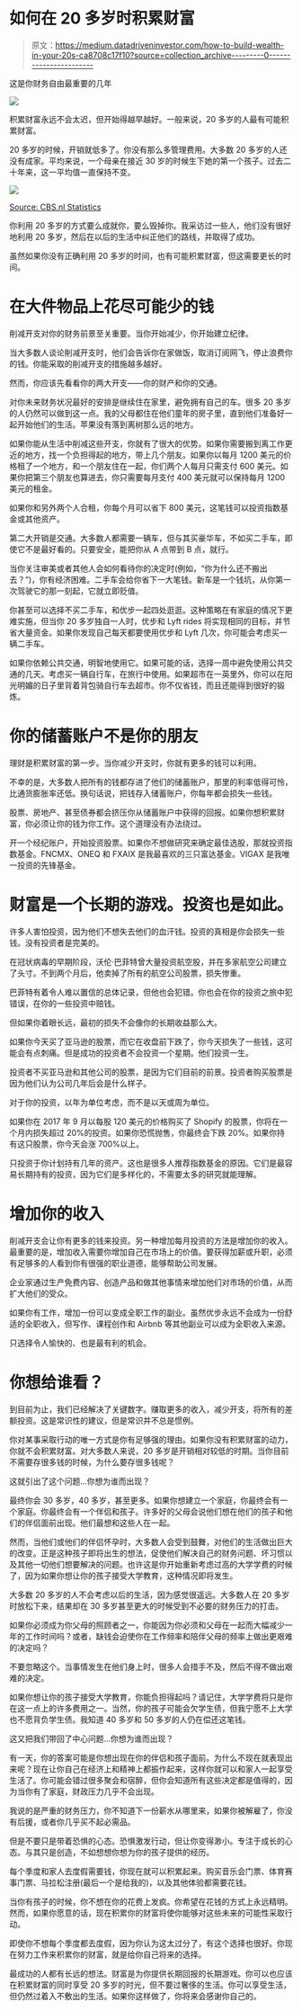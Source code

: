 # 如何在 20 多岁时积累财富

> 原文：<https://medium.datadriveninvestor.com/how-to-build-wealth-in-your-20s-ca8708c17f10?source=collection_archive---------0----------------------->

这是你财务自由最重要的几年

![](img/dddcf7f7923d4d944ac173af62c71264.png)

积累财富永远不会太迟，但开始得越早越好。一般来说，20 多岁的人最有可能积累财富。

20 多岁的时候，开销就低多了。你没有那么多管理费用。大多数 20 多岁的人还没有成家。平均来说，一个母亲在接近 30 岁的时候生下她的第一个孩子。过去二十年来，这一平均值一直保持不变。

![](img/c8160f3212d329bf34eab97279b236a7.png)

[Source: CBS.nl Statistics](https://www.cbs.nl/en-gb/news/2019/19/average-age-of-first-time-mothers-up-to-29-9-years)

你利用 20 多岁的方式要么成就你，要么毁掉你。我采访过一些人，他们没有很好地利用 20 多岁，然后在以后的生活中纠正他们的路线，并取得了成功。

虽然如果你没有正确利用 20 多岁的时间，也有可能积累财富，但这需要更长的时间。

# 在大件物品上花尽可能少的钱

削减开支对你的财务前景至关重要。当你开始减少，你开始建立纪律。

当大多数人谈论削减开支时，他们会告诉你在家做饭，取消订阅网飞，停止浪费你的钱。你能采取的削减开支的措施越多越好。

然而，你应该先看看你的两大开支——你的财产和你的交通。

对你未来财务状况最好的安排是继续住在家里，避免拥有自己的车。很多 20 多岁的人仍然可以做到这一点。我的父母都住在他们童年的房子里，直到他们准备好一起开始他们的生活。苹果没有落到离树那么远的地方。

如果你能从生活中削减这些开支，你就有了很大的优势。如果你需要搬到离工作更近的地方，找一个负担得起的地方，带上几个朋友。如果你以每月 1200 美元的价格租了一个地方，和一个朋友住在一起，你们两个人每月只需支付 600 美元。如果你把第三个朋友也算进去，你只需要每月支付 400 美元就可以保持每月 1200 美元的租金。

如果你和另外两个人合租，你每个月可以省下 800 美元，这笔钱可以投资指数基金或其他资产。

第二大开销是交通。大多数人都需要一辆车，但与其买豪华车，不如买二手车，即使它不是最好看的。只要安全，能把你从 A 点带到 B 点，就行。

当你关注审美或者其他人会如何看待你的决定时(例如，“你为什么还不搬出去？”)，你有经济困难。二手车会给你省下一大笔钱。新车是一个钱坑，从你第一次驾驶它的那一刻起，它就立即贬值。

你甚至可以选择不买二手车，和优步一起四处逛逛。这种策略在有家庭的情况下更难实施，但当你 20 多岁独自一人时，优步和 Lyft rides 将实现相同的目标，并节省大量资金。如果你发现自己每天都要使用优步和 Lyft 几次，你可能会考虑买一辆二手车。

如果你依赖公共交通，明智地使用它。如果可能的话，选择一周中避免使用公共交通的几天。考虑买一辆自行车，在旅行中使用。如果超市在一英里外，你可以在阳光明媚的日子里背着背包骑自行车去超市。你不仅省钱，而且还能得到很好的锻炼。

# 你的储蓄账户不是你的朋友

理财是积累财富的第一步。当你减少开支时，你就有更多的钱可以利用。

不幸的是，大多数人把所有的钱都存进了他们的储蓄账户，那里的利率低得可怜，比通货膨胀率还低。换句话说，把钱存入储蓄账户，你每年都会损失一些钱。

股票、房地产、甚至债券都会挤压你从储蓄账户中获得的回报。如果你想积累财富，你必须让你的钱为你工作。这个道理没有办法绕过。

开一个经纪账户，开始投资股票。如果你不想做研究来确定最佳选股，那就投资指数基金。FNCMX、ONEQ 和 FXAIX 是我最喜欢的三只富达基金。VIGAX 是我唯一投资的先锋基金。

# 财富是一个长期的游戏。投资也是如此。

许多人害怕投资，因为他们不想失去他们的血汗钱。投资的真相是你会损失一些钱。没有投资者是完美的。

在冠状病毒的早期阶段，沃伦·巴菲特曾大量投资航空股，并在多家航空公司建立了头寸。不到两个月后，他卖掉了所有的航空公司股票，损失惨重。

巴菲特有着令人难以置信的总体记录，但他也会犯错。你也会在你的投资之旅中犯错误，在你的一些投资中赔钱。

但如果你着眼长远，最初的损失不会像你的长期收益那么大。

如果你今天买了亚马逊的股票，而它在收盘前下跌了，你今天损失了一些钱，这可能会有点刺痛。但是成功的投资者不会投资一个星期。他们投资一生。

投资者不买亚马逊和其他公司的股票，是因为它们目前的前景。投资者购买股票是因为他们认为公司几年后会是什么样子。

对于你的投资，以年为单位考虑，而不是以天或周为单位。

如果你在 2017 年 9 月以每股 120 美元的价格购买了 Shopify 的股票，你将在一个月内损失超过 20%的投资。如果你恐慌抛售，你最终会下跌 20%。如果你持有这只股票，你今天会涨 700%以上。

只投资于你计划持有几年的资产。这也是很多人推荐指数基金的原因。它们是最容易长期持有的投资，因为它们是多样化的，不需要太多的研究就能理解。

# 增加你的收入

削减开支会让你有更多的钱来投资。另一种增加每月投资的方法是增加你的收入。最重要的是，增加收入需要你增加自己在市场上的价值。要获得加薪或升职，必须有足够多的人看到你有很强的职业道德，能够帮助公司发展。

企业家通过生产免费内容、创造产品和做其他事情来增加他们对市场的价值，从而扩大他们的受众。

如果你有工作，增加一份可以变成全职工作的副业。虽然优步永远不会成为一份舒适的全职收入，但写作、课程创作和 Airbnb 等其他副业可以成为全职收入来源。

只选择令人愉快的、也是最有利的机会。

# 你想给谁看？

到目前为止，我们已经解决了关键数字。赚取更多的收入，减少开支，将所有的差额投资。这是常识性的建议，但是常识并不总是惯例。

你对某事采取行动的唯一方式是你有足够强的理由。如果你没有积累财富的动力，你就不会积累财富。对大多数人来说，20 多岁是开销相对较低的时期。当你目前不需要存很多钱的时候，为什么要存很多钱呢？

这就引出了这个问题…你想为谁而出现？

最终你会 30 多岁，40 多岁，甚至更多。如果你想建立一个家庭，你最终会有一个家庭。你最终会有一个伴侣和孩子。许多好的父母会说他们想在他们的孩子和他们的伴侣面前出现。他们最想和这些人在一起。

然而，当他们或他们的伴侣怀孕时，大多数人会受到鼓舞，对他们的生活做出巨大的改变。正是这种孩子即将出生的想法，促使他们解决自己的财务问题、坏习惯以及其他一切他们想要解决的问题。也许这是你开始重新考虑过高的大学学费的时候了，因为如果你想让你的孩子接受大学教育，这种情况即将发生。

大多数 20 多岁的人不会考虑以后的生活，因为感觉很遥远。大多数人在 20 多岁时放松下来，结果却在 30 多岁甚至更大的时候受到不必要的财务压力的打击。

如果你必须成为你父母的照顾者之一，你能因为你必须和父母在一起而大幅减少一年的工作时间吗？或者，缺钱会迫使你在工作频率和陪伴父母的频率上做出更艰难的决定吗？

不要忽略这个。当事情发生在他们身上时，很多人会措手不及，然后不得不做出艰难的决定。

如果你想让你的孩子接受大学教育，你能负担得起吗？请记住，大学学费将只是你在这一点上的许多费用之一。当然，你的孩子可能会欠学生债，但我宁愿不上大学也不愿背负学生债。我知道 40 多岁和 50 多岁的人仍在偿还这笔钱。

这又把我们带回了中心问题…你想为谁而出现？

有一天，你的答案可能是你想出现在你的伴侣和孩子面前。为什么不现在就表现出来呢？现在让你自己在经济上和精神上都振作起来，这样你就可以和家人一起享受生活了。你可能会错过很多聚会和宿醉，但你会知道所有这些决定都是值得的，因为当你有了家庭，财政压力几乎不会出现。

我说的是严重的财务压力，你不知道下一份薪水从哪里来，如果你被解雇了，你没有后援，或者你几乎买不起必需品。

但是不要只是带着恐惧的心态。恐惧激发行动，但让你变得渺小。专注于成长的心态。与其只是创造，不如想想你想为你的孩子提供的经历。

每个季度和家人去度假需要钱，你现在就可以积累起来。购买音乐会门票、体育赛事门票、马拉松注册(最后一个是给我的)，以及其他体验都需要花钱。

当你有孩子的时候，你不想在你的花费上发疯。你希望在花钱的方式上永远精明。然而，如果你愿意的话，现在积累你的财富将使你能够对这些未来的可能性采取行动。

即使你不想每个季度都去度假，因为你认为这太过分了，有这个选择也很好。你现在努力工作来积累你的财富，就是给你自己将来的选择。

最成功的人都有长远的想法。财富是为你提供长期回报的长期游戏。你可以也应该在积累财富的同时享受 20 多岁的时光，但不要过奢侈的生活。你可以享受生活，但仍然过着入不敷出的生活。如果你这样做了，你将来会感谢你自己的。